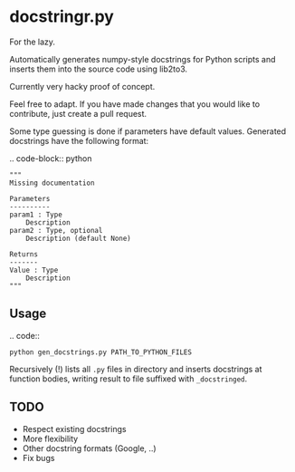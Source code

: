 # docstringr.py

For the lazy.

Automatically generates numpy-style docstrings for Python scripts and inserts them into the source code using lib2to3.

Currently very hacky proof of concept.

Feel free to adapt. If you have made changes that you would like to contribute, just create a pull request.

Some type guessing is done if parameters have default values. Generated docstrings have the following format:

.. code-block:: python

    """
    Missing documentation
    
    Parameters
    ----------
    param1 : Type
        Description
    param2 : Type, optional
        Description (default None)
    
    Returns
    -------
    Value : Type
        Description
    """

Usage
-----

.. code::

    python gen_docstrings.py PATH_TO_PYTHON_FILES

Recursively (!) lists all `.py` files in directory and inserts docstrings
at function bodies, writing result to file suffixed with `_docstringed`.

TODO
----

* Respect existing docstrings
* More flexibility
* Other docstring formats (Google, ..)
* Fix bugs
